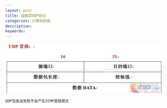 ```yaml
---
layout: post
title: 运输层UDP协议
categories: 计算机网络
description: 
keywords: 
---
```


![](/images/posts/2015-11-06-net-udp.md/1.png)


    UDP包发送失败不会产生ICMP差错报文

